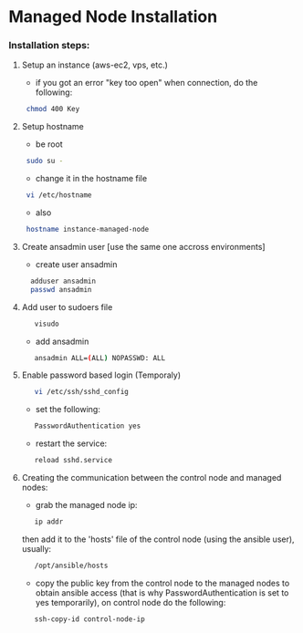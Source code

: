 # Managed Node Installation

### Installation steps:

1. Setup an instance (aws-ec2, vps, etc.)
   - if you got an error "key too open" when connection, do the following: 
   ```sh
    chmod 400 Key
   ```

2. Setup hostname
   - be root
   ```sh
    sudo su -
   ```
   - change it in the hostname file
   ```sh
    vi /etc/hostname
   ```
   - also 
   ```sh
    hostname instance-managed-node
   ```
3. Create ansadmin user [use the same one accross environments]
   - create user ansadmin
   ```sh
     adduser ansadmin
     passwd ansadmin
   ```
4. Add user to sudoers file
   ```sh
      visudo
   ```
   - add ansadmin
   ```sh
      ansadmin ALL=(ALL) NOPASSWD: ALL
   ```
5. Enable password based login (Temporaly)
   ```sh
      vi /etc/ssh/sshd_config
   ```
   - set the following:
   ```sh
      PasswordAuthentication yes
   ```
   - restart the service:
   ```sh
      reload sshd.service
   ```
6. Creating the communication between the control node and managed nodes:
   - grab the managed node ip:
   ```sh
      ip addr
   ```
   then add it to the 'hosts' file of the control node (using the ansible user), usually:
   ```sh
      /opt/ansible/hosts 
   ```
   - copy the public key from the control node to the managed nodes to obtain ansible access (that is why PasswordAuthentication is set to yes temporarily), on control node do the following:
   ```sh
      ssh-copy-id control-node-ip
   ```

